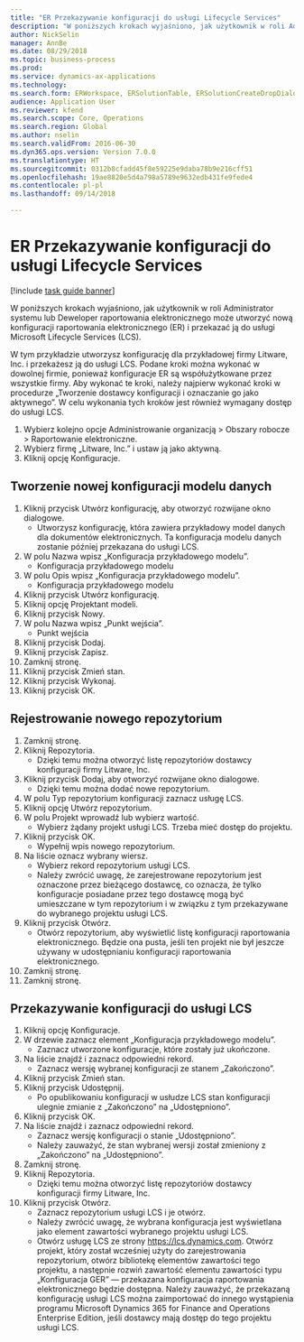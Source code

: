 ```yaml
--- 
title: "ER Przekazywanie konfiguracji do usługi Lifecycle Services"
description: "W poniższych krokach wyjaśniono, jak użytkownik w roli Administrator systemu lub Deweloper raportowania elektronicznego może utworzyć nową konfiguracji raportowania elektronicznego (ER) i przekazać ją do usługi Microsoft Lifecycle Services (LCS)."
author: NickSelin
manager: AnnBe
ms.date: 08/29/2018
ms.topic: business-process
ms.prod: 
ms.service: dynamics-ax-applications
ms.technology: 
ms.search.form: ERWorkspace, ERSolutionTable, ERSolutionCreateDropDialog, ERDataModelDesigner, ERDataModelContentsItemCreationDialog, ERSolutionRepositoryTable, ERSolutionRepositoryCreateDropDialog, ERSolutionImport
audience: Application User
ms.reviewer: kfend
ms.search.scope: Core, Operations
ms.search.region: Global
ms.author: nselin
ms.search.validFrom: 2016-06-30
ms.dyn365.ops.version: Version 7.0.0
ms.translationtype: HT
ms.sourcegitcommit: 0312b8cfadd45f8e59225e9daba78b9e216cff51
ms.openlocfilehash: 19ae8820e5d4a798a5789e9632edb431fe9fede4
ms.contentlocale: pl-pl
ms.lasthandoff: 09/14/2018

---
```

# <a name="er-upload-a-configuration-into-lifecycle-services"></a>ER Przekazywanie konfiguracji do usługi Lifecycle Services

[!include [task guide banner](../../includes/task-guide-banner.md)]

W poniższych krokach wyjaśniono, jak użytkownik w roli Administrator systemu lub Deweloper raportowania elektronicznego może utworzyć nową konfiguracji raportowania elektronicznego (ER) i przekazać ją do usługi Microsoft Lifecycle Services (LCS).

W tym przykładzie utworzysz konfigurację dla przykładowej firmy Litware, Inc. i przekażesz ją do usługi LCS. Podane kroki można wykonać w dowolnej firmie, ponieważ konfiguracje ER są współużytkowane przez wszystkie firmy. Aby wykonać te kroki, należy najpierw wykonać kroki w procedurze „Tworzenie dostawcy konfiguracji i oznaczanie go jako aktywnego”. W celu wykonania tych kroków jest również wymagany dostęp do usługi LCS.

1. Wybierz kolejno opcje Administrowanie organizacją > Obszary robocze > Raportowanie elektroniczne.
2. Wybierz firmę „Litware, Inc.” i ustaw ją jako aktywną.
3. Kliknij opcję Konfiguracje.

## <a name="create-a-new-data-model-configuration"></a>Tworzenie nowej konfiguracji modelu danych
1. Kliknij przycisk Utwórz konfigurację, aby otworzyć rozwijane okno dialogowe.
    * Utworzysz konfigurację, która zawiera przykładowy model danych dla dokumentów elektronicznych. Ta konfiguracja modelu danych zostanie później przekazana do usługi LCS.  
2. W polu Nazwa wpisz „Konfiguracja przykładowego modelu”.
    * Konfiguracja przykładowego modelu  
3. W polu Opis wpisz „Konfiguracja przykładowego modelu”.
    * Konfiguracja przykładowego modelu  
4. Kliknij przycisk Utwórz konfigurację.
5. Kliknij opcję Projektant modeli.
6. Kliknij przycisk Nowy.
7. W polu Nazwa wpisz „Punkt wejścia”.
    * Punkt wejścia  
8. Kliknij przycisk Dodaj.
9. Kliknij przycisk Zapisz.
10. Zamknij stronę.
11. Kliknij przycisk Zmień stan.
12. Kliknij przycisk Wykonaj.
13. Kliknij przycisk OK.

## <a name="register-a-new--repository"></a>Rejestrowanie nowego repozytorium
1. Zamknij stronę.
2. Kliknij Repozytoria.
    * Dzięki temu można otworzyć listę repozytoriów dostawcy konfiguracji firmy Litware, Inc.  
3. Kliknij przycisk Dodaj, aby otworzyć rozwijane okno dialogowe.
    * Dzięki temu można dodać nowe repozytorium.  
4. W polu Typ repozytorium konfiguracji zaznacz usługę LCS.
5. Kliknij opcję Utwórz repozytorium.
6. W polu Projekt wprowadź lub wybierz wartość.
    * Wybierz żądany projekt usługi LCS. Trzeba mieć dostęp do projektu.  
7. Kliknij przycisk OK.
    * Wypełnij wpis nowego repozytorium.  
8. Na liście oznacz wybrany wiersz.
    * Wybierz rekord repozytorium usługi LCS.  
    * Należy zwrócić uwagę, że zarejestrowane repozytorium jest oznaczone przez bieżącego dostawcę, co oznacza, że tylko konfiguracje posiadane przez tego dostawcę mogą być umieszczane w tym repozytorium i w związku z tym przekazywane do wybranego projektu usługi LCS.  
9. Kliknij przycisk Otwórz.
    * Otwórz repozytorium, aby wyświetlić listę konfiguracji raportowania elektronicznego. Będzie ona pusta, jeśli ten projekt nie był jeszcze używany w udostępnianiu konfiguracji raportowania elektronicznego.  
10. Zamknij stronę.
11. Zamknij stronę.

## <a name="upload-configuration-into-lcs"></a>Przekazywanie konfiguracji do usługi LCS
1. Kliknij opcję Konfiguracje.
2. W drzewie zaznacz element „Konfiguracja przykładowego modelu”.
    * Zaznacz utworzone konfiguracje, które zostały już ukończone.  
3. Na liście znajdź i zaznacz odpowiedni rekord.
    * Zaznacz wersję wybranej konfiguracji ze stanem „Zakończono”.  
4. Kliknij przycisk Zmień stan.
5. Kliknij przycisk Udostępnij.
    * Po opublikowaniu konfiguracji w usłudze LCS stan konfiguracji ulegnie zmianie z „Zakończono” na „Udostępniono”.  
6. Kliknij przycisk OK.
7. Na liście znajdź i zaznacz odpowiedni rekord.
    * Zaznacz wersję konfiguracji o stanie „Udostępniono”.  
    * Należy zauważyć, że stan wybranej wersji został zmieniony z „Zakończono” na „Udostępniono”.  
8. Zamknij stronę.
9. Kliknij Repozytoria.
    * Dzięki temu można otworzyć listę repozytoriów dostawcy konfiguracji firmy Litware, Inc.  
10. Kliknij przycisk Otwórz.
    * Zaznacz repozytorium usługi LCS i je otwórz.  
    * Należy zwrócić uwagę, że wybrana konfiguracja jest wyświetlana jako element zawartości wybranego projektu usługi LCS.  
    * Otwórz usługę LCS ze strony https://lcs.dynamics.com. Otwórz projekt, który został wcześniej użyty do zarejestrowania repozytorium, otwórz bibliotekę elementów zawartości tego projektu, a następnie rozwiń zawartość elementu zawartości typu „Konfiguracja GER” — przekazana konfiguracja raportowania elektronicznego będzie dostępna. Należy zauważyć, że przekazaną konfigurację usługi LCS można zaimportować do innego wystąpienia programu Microsoft Dynamics 365 for Finance and Operations Enterprise Edition, jeśli dostawcy mają dostęp do tego projektu usługi LCS.  


